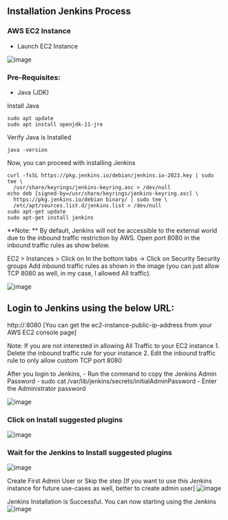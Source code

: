 ## Installation Jenkins Process

### AWS EC2 Instance
* Launch EC2 Instance 

![image](https://user-images.githubusercontent.com/22033287/230765756-80a66283-bb4c-40bc-9d81-35c690ba08a1.png)


### Pre-Requisites:
* Java (JDK)

Install Java
```
sudo apt update
sudo apt install openjdk-11-jre
```
Verify Java is Installed
```
java -version
```

Now, you can proceed with installing Jenkins
```
curl -fsSL https://pkg.jenkins.io/debian/jenkins.io-2023.key | sudo tee \
  /usr/share/keyrings/jenkins-keyring.asc > /dev/null
echo deb [signed-by=/usr/share/keyrings/jenkins-keyring.asc] \
  https://pkg.jenkins.io/debian binary/ | sudo tee \
  /etc/apt/sources.list.d/jenkins.list > /dev/null
sudo apt-get update
sudo apt-get install jenkins
```

**Note: ** By default, Jenkins will not be accessible to the external world due to the inbound traffic restriction by AWS. Open port 8080 in the inbound traffic rules as show below.

EC2 > Instances > Click on
In the bottom tabs -> Click on Security
Security groups
Add inbound traffic rules as shown in the image (you can just allow TCP 8080 as well, in my case, I allowed All traffic).

![image](https://user-images.githubusercontent.com/22033287/230765926-a228840d-c409-4459-b9ea-d3ed99398db3.png)

## Login to Jenkins using the below URL:
http://:8080 [You can get the ec2-instance-public-ip-address from your AWS EC2 console page]

Note: If you are not interested in allowing All Traffic to your EC2 instance 1. Delete the inbound traffic rule for your instance 2. Edit the inbound traffic rule to only allow custom TCP port 8080

After you login to Jenkins, - Run the command to copy the Jenkins Admin Password - sudo cat /var/lib/jenkins/secrets/initialAdminPassword - Enter the Administrator password

![image](https://user-images.githubusercontent.com/22033287/230765986-0b329cb8-9413-40fe-89a2-7e6e386f16c3.png)

### Click on Install suggested plugins
![image](https://user-images.githubusercontent.com/22033287/230766015-6eb52e9b-482b-414b-903a-3b1dd4f75f7c.png)

### Wait for the Jenkins to Install suggested plugins
![image](https://user-images.githubusercontent.com/22033287/230766022-0a633c88-4f25-47a3-8f72-680839b29eee.png)


Create First Admin User or Skip the step [If you want to use this Jenkins instance for future use-cases as well, better to create admin user]
![image](https://user-images.githubusercontent.com/22033287/230766030-3ad09434-0edc-4674-94bc-027bd47e3def.png)

Jenkins Installation is Successful. You can now starting using the Jenkins
![image](https://user-images.githubusercontent.com/22033287/230766038-11cf4e1c-9f8e-4c47-a20d-71c09af21495.png)
